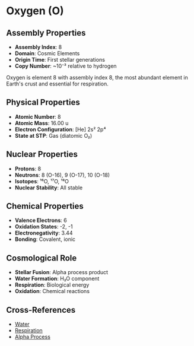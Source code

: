 # Oxygen (O)

## Assembly Properties
- **Assembly Index**: 8
- **Domain**: Cosmic Elements
- **Origin Time**: First stellar generations
- **Copy Number**: ~10⁻³ relative to hydrogen

Oxygen is element 8 with assembly index 8, the most abundant element in Earth's crust and essential for respiration.

## Physical Properties
- **Atomic Number**: 8
- **Atomic Mass**: 16.00 u
- **Electron Configuration**: [He] 2s² 2p⁴
- **State at STP**: Gas (diatomic O₂)

## Nuclear Properties
- **Protons**: 8
- **Neutrons**: 8 (O-16), 9 (O-17), 10 (O-18)
- **Isotopes**: ¹⁶O, ¹⁷O, ¹⁸O
- **Nuclear Stability**: All stable

## Chemical Properties
- **Valence Electrons**: 6
- **Oxidation States**: -2, -1
- **Electronegativity**: 3.44
- **Bonding**: Covalent, ionic

## Cosmological Role
- **Stellar Fusion**: Alpha process product
- **Water Formation**: H₂O component
- **Respiration**: Biological energy
- **Oxidation**: Chemical reactions

## Cross-References
- [Water](/domains/cosmic/molecules/water.md)
- [Respiration](/domains/biological/processes/respiration.md)
- [Alpha Process](/domains/cosmic/processes/alpha_process.md)